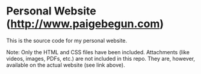 # Personal Website (http://www.paigebegun.com)

This is the source code for my personal website.

Note: Only the HTML and CSS files have been included. Attachments (like videos,
images, PDFs, etc.) are not included in this repo. They are, however, available
on the actual website (see link above).
